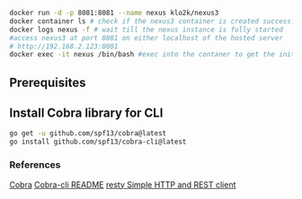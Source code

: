 

```sh
docker run -d -p 8081:8081 --name nexus klo2k/nexus3
docker container ls # check if the nexus3 container is created successfully
docker logs nexus -f # wait till the nexus instance is fully started
#access nexus3 at port 8081 on either localhost of the hosted server
# http://192.168.2.123:8081
docker exec -it nexus /bin/bash #exec into the contaner to get the initial admin password
```

## Prerequisites
## Install Cobra library for CLI

```sh
go get -u github.com/spf13/cobra@latest
go install github.com/spf13/cobra-cli@latest
```


### References

[Cobra](https://pkg.go.dev/github.com/spf13/cobra@v1.4.0)
[Cobra-cli README](https://github.com/spf13/cobra-cli/blob/main/README.md)
[resty Simple HTTP and REST client](https://github.com/go-resty/resty)


